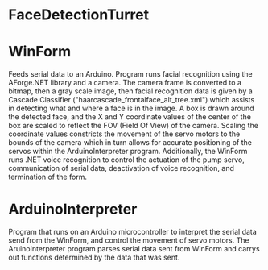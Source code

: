 # FaceDetectionTurret



 # WinForm 


Feeds serial data to an Arduino. Program runs facial recognition using the AForge.NET library and a camera. The camera frame is converted to a bitmap, then a gray scale image, then facial recognition data is given by a Cascade Classifier ("haarcascade_frontalface_alt_tree.xml") which assists in detecting what and where a face is in the image. A box is drawn around the detected face, and the X and Y coordinate values of the center of the box are scaled to reflect the FOV (Field Of View) of the camera. Scaling the coordinate values constricts the movement of the servo motors to the bounds of the camera which in turn allows for accurate positioning of the servos within the ArduinoInterpreter program. Additionally, the WinForm runs .NET voice recognition to control the actuation of the pump servo, communication of serial data, deactivation of voice recognition, and termination of the form. 
 





# ArduinoInterpreter 


Program that runs on an Arduino microcontroller to interpret the serial data send from the WinForm, and control the movement of servo motors. The AruinoInterpreter program parses serial data sent from WinForm and carrys out functions determined by the data that was sent. 

